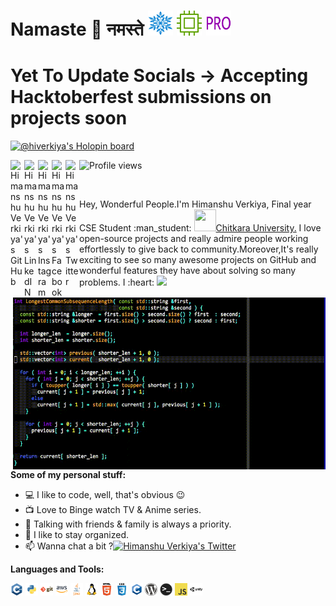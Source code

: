 # Namaste :pray: नमस्ते <a href='https://archiveprogram.github.com/'><img src='https://raw.githubusercontent.com/acervenky/animated-github-badges/master/assets/acbadge.gif' width='40' height='40'></a> <a href='https://docs.github.com/en/developers'><img src='https://raw.githubusercontent.com/acervenky/animated-github-badges/master/assets/devbadge.gif' width='40' height='40'></a> <a href='https://github.com/pricing'><img src='https://raw.githubusercontent.com/acervenky/animated-github-badges/master/assets/pro.gif' width='40' height='40'></a>

# Yet To Update Socials -> Accepting Hacktoberfest submissions on projects soon
[![@hiverkiya's Holopin board](https://holopin.io/api/user/board?user=hiverkiya)](https://holopin.io/@hiverkiya)

<a href="https://www.github.com/hiverkiya/">
  <img align="left" alt="Himanshu Verkiya's GitHub " width="22px" src="https://raw.githubusercontent.com/hiverkiya/hiverkiya/master/images/github.svg" />
</a>
<a href="https://www.linkedin.com/in/hiverkiya1999/">
  <img align="left" alt="Himanshu Verkiya's LinkedIN" width="22px" src="https://raw.githubusercontent.com/hiverkiya/hiverkiya/master/images/linkedin.svg" />
</a> 
<a href="https://www.instagram.com/hiverkiya_/">
  <img align="left" alt="Himanshu Verkiya's Instagram" width="22px" src="https://raw.githubusercontent.com/hiverkiya/hiverkiya/master/images/instagram.svg" />
</a>
<a href="https://www.facebook.com/hiverkiya/">
  <img align="left" alt="Himanshu Verkiya's Facebook " width="22px" src="https://raw.githubusercontent.com/hiverkiya/hiverkiya/master/images/facebook.svg" />
</a>
<a href="https://www.twitter.com/hiverkiya/">
  <img align="left" alt="Himanshu Verkiya's Twitter " width="22px" src="https://raw.githubusercontent.com/hiverkiya/hiverkiya/master/images/twitter.svg" />
</a>


![Profile views](https://gpvc.arturio.dev/hiverkiya)  

<br />
<p>Hey, Wonderful People.I'm Himanshu Verkiya, Final year CSE Student :man_student: <a href ="https://www.chitkarauniversity.edu.in/"><img src='https://raw.githubusercontent.com/hiverkiya/hiverkiya/master/images/chitkara_university.png' width='35' height='35'>Chitkara University.<a> I love open-source projects and really admire people working effortlessly to give back to community.Moreover,It's really exciting to see so many awesome projects on GitHub and wonderful features they have about solving so many problems. I :heart: <img " width="15px" src="https://raw.githubusercontent.com/hiverkiya/hiverkiya/master/images/github.svg" /></p>
<img align="right" alt="GIF" src="https://github.com/hiverkiya/hiverkiya/blob/master/images/lcs.gif?raw=true" width="500" height="275" />
 
 **Some of my personal stuff:**

- 💻 I like to code, well, that's obvious :wink:
- :tv: Love to Binge watch TV & Anime series.
- 💬 Talking with friends & family is always a priority.
- 📝 I like to stay organized.
- 📫 Wanna chat a bit ?<a href="https://twitter.com/hiverkiya"><img alt="Himanshu Verkiya's Twitter " width="20px" src="https://raw.githubusercontent.com/hiverkiya/hiverkiya/master/images/twitter.svg" /></a>

**Languages and Tools:**  

<code><img height="20" src="https://raw.githubusercontent.com/github/explore/80688e429a7d4ef2fca1e82350fe8e3517d3494d/topics/cpp/cpp.png"></code>
<code><img height="20" src="https://raw.githubusercontent.com/github/explore/80688e429a7d4ef2fca1e82350fe8e3517d3494d/topics/python/python.png"></code>
<code><img height="20" src="https://raw.githubusercontent.com/github/explore/80688e429a7d4ef2fca1e82350fe8e3517d3494d/topics/git/git.png"></code>
<code><img height="20" src="https://raw.githubusercontent.com/github/explore/80688e429a7d4ef2fca1e82350fe8e3517d3494d/topics/aws/aws.png"></code>
<code><img height="20" src="https://raw.githubusercontent.com/github/explore/80688e429a7d4ef2fca1e82350fe8e3517d3494d/topics/java/java.png"></code>
<code><img height="20" src="https://raw.githubusercontent.com/github/explore/80688e429a7d4ef2fca1e82350fe8e3517d3494d/topics/linux/linux.png"></code>
<code><img height="20" src="https://raw.githubusercontent.com/github/explore/80688e429a7d4ef2fca1e82350fe8e3517d3494d/topics/html/html.png"></code>
<code><img height="20" src="https://raw.githubusercontent.com/github/explore/80688e429a7d4ef2fca1e82350fe8e3517d3494d/topics/css/css.png"></code>
<code><img height="20" src="https://raw.githubusercontent.com/github/explore/80688e429a7d4ef2fca1e82350fe8e3517d3494d/topics/c/c.png"></code>
<code><img height="20" src="https://raw.githubusercontent.com/github/explore/80688e429a7d4ef2fca1e82350fe8e3517d3494d/topics/wordpress/wordpress.png"></code>
<code><img height="20" src="https://raw.githubusercontent.com/github/explore/80688e429a7d4ef2fca1e82350fe8e3517d3494d/topics/terminal/terminal.png"></code>
<code><img height="20" src="https://raw.githubusercontent.com/github/explore/80688e429a7d4ef2fca1e82350fe8e3517d3494d/topics/javascript/javascript.png"></code>
<code><img height="20" src="https://raw.githubusercontent.com/github/explore/80688e429a7d4ef2fca1e82350fe8e3517d3494d/topics/unity/unity.png"></code>
